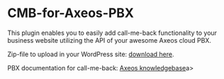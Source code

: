 # CMB-for-Axeos-PBX
This plugin enables you to easily add call-me-back functionality to your business website utilizing the API of your awesome Axeos cloud PBX.

Zip-file to upload in your WordPress site: <a href="https://github.com/olku/CMB-for-Axeos-PBX/archive/master.zip">download here</a>.

PBX documentation for call-me-back: <a href="https://axeos.com/knowledgebase/call-back-cmb/">Axeos knowledgebase</a>a>

